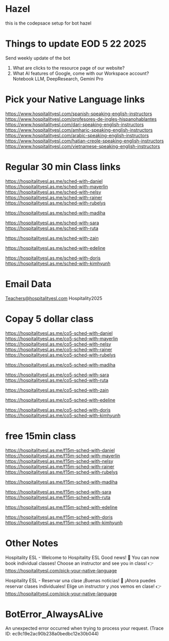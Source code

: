 # Hazel
this is the codepsace setup for bot hazel

# Things to update EOD 5 22 2025
Send weekly update of the bot
1. What are clicks to the resource page of our website?
2. What AI features of Google, come with our Workspace account? Notebook LLM, DeepResearch, Gemini Pro


# Pick your Native Language links

https://www.hospitalityesl.com/spanish-speaking-english-instructors
https://www.hospitalityesl.com/profesores-de-ingles-hispanohablantes
https://www.hospitalityesl.com/dari-speaking-english-instructors
https://www.hospitalityesl.com/amharic-speaking-english-instructors
https://www.hospitalityesl.com/arabic-speaking-english-instructors
https://www.hospitalityesl.com/hatian-creole-speaking-english-instructors
https://www.hospitalityesl.com/vietnamese-speaking-english-instructors

# Regular 30 min Class links

https://hospitalityesl.as.me/sched-with-daniel
https://hospitalityesl.as.me/sched-with-mayerlin
https://hospitalityesl.as.me/sched-with-nelsy
https://hospitalityesl.as.me/sched-with-rainer
https://hospitalityesl.as.me/sched-with-rubelys

https://hospitalityesl.as.me/sched-with-madiha

https://hospitalityesl.as.me/sched-with-sara
https://hospitalityesl.as.me/sched-with-ruta

https://hospitalityesl.as.me/sched-with-zain

https://hospitalityesl.as.me/sched-with-edeline

https://hospitalityesl.as.me/sched-with-doris
https://hospitalityesl.as.me/sched-with-kimhyunh

# Email Data

Teachers@hospitalityesl.com
Hospitality2025

# Copay 5 dollar class

https://hospitalityesl.as.me/co5-sched-with-daniel
https://hospitalityesl.as.me/co5-sched-with-mayerlin
https://hospitalityesl.as.me/co5-sched-with-nelsy
https://hospitalityesl.as.me/co5-sched-with-rainer
https://hospitalityesl.as.me/co5-sched-with-rubelys

https://hospitalityesl.as.me/co5-sched-with-madiha

https://hospitalityesl.as.me/co5-sched-with-sara
https://hospitalityesl.as.me/co5-sched-with-ruta

https://hospitalityesl.as.me/co5-sched-with-zain

https://hospitalityesl.as.me/co5-sched-with-edeline

https://hospitalityesl.as.me/co5-sched-with-doris
https://hospitalityesl.as.me/co5-sched-with-kimhyunh


# free 15min class
https://hospitalityesl.as.me/f15m-sched-with-daniel
https://hospitalityesl.as.me/f15m-sched-with-mayerlin
https://hospitalityesl.as.me/f15m-sched-with-nelsy
https://hospitalityesl.as.me/f15m-sched-with-rainer
https://hospitalityesl.as.me/f15m-sched-with-rubelys

https://hospitalityesl.as.me/f15m-sched-with-madiha

https://hospitalityesl.as.me/f15m-sched-with-sara
https://hospitalityesl.as.me/f15m-sched-with-ruta

https://hospitalityesl.as.me/f15m-sched-with-edeline

https://hospitalityesl.as.me/f15m-sched-with-doris
https://hospitalityesl.as.me/f15m-sched-with-kimhyunh

# Other Notes
Hospitality ESL - Welcome to Hospitality ESL
Good news! 🎉 You can now book individual classes! Choose an instructor and see you in class! 👉 https://hospitalityesl.com/pick-your-native-language

Hospitality ESL - Reservar una clase
¡Buenas noticias! 🎉 ¡Ahora puedes reservar clases individuales! Elige un instructor y ¡nos vemos en clase! 👉 https://hospitalityesl.com/pick-your-native-language


# BotError_AlwaysALive
An unexpected error occurred when trying to process your request. (Trace ID: ec9c19e2ac90b238a0bedbc12e30b044)